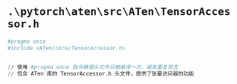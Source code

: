 # `.\pytorch\aten\src\ATen\TensorAccessor.h`

```py
#pragma once
#include <ATen/core/TensorAccessor.h>


// 使用 #pragma once 指令确保头文件只被编译一次，避免重复包含
// 包含 ATen 库的 TensorAccessor.h 头文件，提供了张量访问器的功能
```
